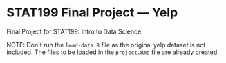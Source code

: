 # STAT199 Final Project — Yelp 

Final Project for STAT199: Intro to Data Science. 

NOTE: Don't run the `load-data.R` file as the original yelp dataset is not included. The files to be loaded in the `project.Rmd` file are already created.
